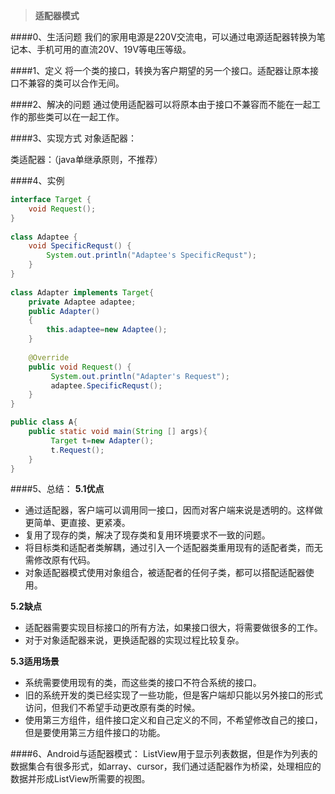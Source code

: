 >  **适配器模式**

####0、生活问题
我们的家用电源是220V交流电，可以通过电源适配器转换为笔记本、手机可用的直流20V、19V等电压等级。

####1、定义
将一个类的接口，转换为客户期望的另一个接口。适配器让原本接口不兼容的类可以合作无间。

####2、解决的问题
通过使用适配器可以将原本由于接口不兼容而不能在一起工作的那些类可以在一起工作。

####3、实现方式
对象适配器：
![]( )

类适配器：（java单继承原则，不推荐）
![]( )

####4、实例
``` java
interface Target { 
    void Request(); 
} 
 
class Adaptee { 
    void SpecificRequst() { 
        System.out.println("Adaptee's SpecificRequst"); 
    } 
} 
 
class Adapter implements Target{ 
    private Adaptee adaptee; 
    public Adapter() 
    { 
        this.adaptee=new Adaptee(); 
    } 
     
    @Override 
    public void Request() { 
         System.out.println("Adapter's Request"); 
         adaptee.SpecificRequst(); 
    } 
} 

public class A{
	public static void main(String [] args){
		 Target t=new Adapter(); 
	     t.Request(); 
	}
}	

```

####5、总结：
**5.1优点**
* 通过适配器，客户端可以调用同一接口，因而对客户端来说是透明的。这样做更简单、更直接、更紧凑。
*  复用了现存的类，解决了现存类和复用环境要求不一致的问题。
*   将目标类和适配者类解耦，通过引入一个适配器类重用现有的适配者类，而无需修改原有代码。
*  对象适配器模式使用对象组合，被适配者的任何子类，都可以搭配适配器使用。

**5.2缺点**
* 适配器需要实现目标接口的所有方法，如果接口很大，将需要做很多的工作。
* 对于对象适配器来说，更换适配器的实现过程比较复杂。

**5.3适用场景**
*  系统需要使用现有的类，而这些类的接口不符合系统的接口。
*  旧的系统开发的类已经实现了一些功能，但是客户端却只能以另外接口的形式访问，但我们不希望手动更改原有类的时候。
*  使用第三方组件，组件接口定义和自己定义的不同，不希望修改自己的接口，但是要使用第三方组件接口的功能。


####6、Android与适配器模式：
ListView用于显示列表数据，但是作为列表的数据集合有很多形式，如array、cursor，我们通过适配器作为桥梁，处理相应的数据并形成ListView所需要的视图。
![]( )
